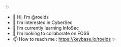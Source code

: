 ✨
- 👋 Hi, I’m @roelds
- 👀 I’m interested in CyberSec
- 🌱 I’m currently learning InfoSec
- 💞️ I’m looking to collaborate on FOSS
- 📫 How to reach me : https://keybase.io/roelds
✨
<!---
roelds/roelds is a ✨ special ✨ repository because its `README.md` (this file) appears on your GitHub profile.
You can click the Preview link to take a look at your changes.
--->
